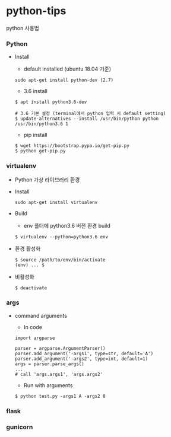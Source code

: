 # python-tips
python 사용법

### Python
* Install
  * default installed (ubuntu 18.04 기준)
  ```
  sudo apt-get install python-dev (2.7)
  ```

  * 3.6 install
  ```
  $ apt install python3.6-dev

  # 3.6 기본 설정 (terminal에서 python 입력 시 default setting)
  $ update-alternatives --install /usr/bin/python python /usr/bin/python3.6 1
  ```

  * pip install
  ```
  $ wget https://bootstrap.pypa.io/get-pip.py
  $ python get-pip.py
  ```

### virtualenv
* Python 가상 라이브러리 환경
* Install
  ```
  sudo apt-get install virtualenv
  ```

* Build
  * env 폴더에 python3.6 버전 환경 build
  ```
  $ virtualenv --python=python3.6 env
  ```

* 환경 활성화
  ```
  $ source /path/to/env/bin/activate
  (env) ... $
  ```

* 비활성화
  ```
  $ deactivate
  ```

### args
* command arguments
  * In code
  ```
  import argparse

  parser = argparse.ArgumentParser()
  parser.add_argument('-args1', type=str, default='A')
  parser.add_argument('-args2', type=int, default=1)
  args = parser.parse_args()
  ...
  # call 'args.args1', 'args.args2'
  ```

  * Run with arguments
  ```
  $ python test.py -args1 A -args2 0
  ```

### flask


### gunicorn


